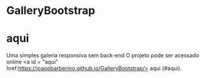 # GalleryBootstrap

# aqui
Uma simples galeria responsiva sem back-end
O projeto pode ser acessado online <a id = "aqui" href:https://joaopbarberino.github.io/GalleryBootstrap/> aqui </a> (#aqui).
